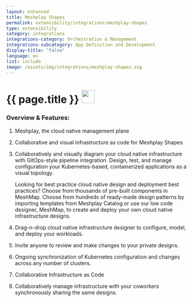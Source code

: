 ```yaml
---
layout: enhanced
title: Meshplay Shapes
permalink: extensibility/integrations/meshplay-shapes
type: extensibility
category: integrations
integrations-category: Orchestration & Management
integrations-subcategory: App Definition and Development
display-title: "false"
language: en
list: include
image: /assets/img/integrations/meshplay-shapes.svg
---
```


<h1>{{ page.title }} <img src="{{ page.image }}" style="width: 35px; height: 35px;" /></h1>


<!-- This needs replaced with the Category property, not the sub-category.
 #### About: Meshplay, the cloud native management plane -->

### Overview & Features:

1. Meshplay, the cloud native management plane

2. Collaborative and visual infrastructure as code for Meshplay Shapes

4. 
    Collaboratively and visually diagram your cloud native infrastructure with GitOps-style pipeline integration. Design, test, and manage configuration your Kubernetes-based, containerized applications as a visual topology.



    Looking for best practice cloud native design and deployment best practices? Choose from thousands of pre-built components in MeshMap. Choose from hundreds of ready-made design patterns by importing templates from Meshplay Catalog or use our low code designer, MeshMap, to create and deploy your own cloud native infrastructure designs.



5. Drag-n-drop cloud native infrastructure designer to configure, model, and deploy your workloads.

6. Invite anyone to review and make changes to your private designs.

7. Ongoing synchronization of Kubernetes configuration and changes across any number of clusters.

8. Collaborative Infrastructure as Code

9. Collaboratively manage infrastructure with your coworkers synchronously sharing the same designs.

